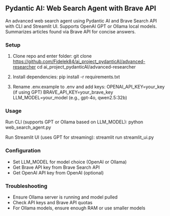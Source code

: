 ## Pydantic AI: Web Search Agent with Brave API
An advanced web search agent using Pydantic AI and Brave Search API with CLI and Streamlit UI. Supports OpenAI GPT or Ollama local models. Summarizes articles found via Brave API for concise answers.


### Setup
1. Clone repo and enter folder:
git clone https://github.com/Fidelek84/ai_project_pydanticAI/advanced-researcher
cd ai_project_pydanticAI/advanced-researcher

2. Install dependencies:
pip install -r requirements.txt

3. Rename .env.example to .env and add keys:
OPENAI_API_KEY=your_key (if using GPT)
BRAVE_API_KEY=your_brave_key
LLM_MODEL=your_model (e.g., gpt-4o, qwen2.5:32b)


### Usage
Run CLI (supports GPT or Ollama based on LLM_MODEL):
python web_search_agent.py

Run Streamlit UI (uses GPT for streaming):
streamlit run streamlit_ui.py

### Configuration
- Set LLM_MODEL for model choice (OpenAI or Ollama)
- Get Brave API key from Brave Search API
- Get OpenAI API key from OpenAI (optional)

### Troubleshooting
- Ensure Ollama server is running and model pulled
- Check API keys and Brave API quotas
- For Ollama models, ensure enough RAM or use smaller models